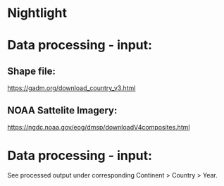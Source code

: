 # Nightlight

# Data processing - input:

## Shape file:
https://gadm.org/download_country_v3.html

## NOAA Sattelite Imagery:
https://ngdc.noaa.gov/eog/dmsp/downloadV4composites.html

# Data processing - input:
See processed output under corresponding Continent > Country > Year.
